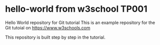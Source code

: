 # hello-world from w3school TP001
Hello World repository for Git tutorial
This is an example repository for the Git tutoial on https://www.w3schools.com

This repository is built step by step in the tutorial.

